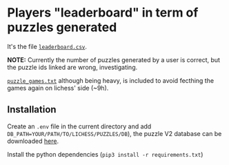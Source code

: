 # Players "leaderboard" in term of puzzles generated

It's the file [`leaderboard.csv`](https://github.com/kraktus/AreMyGamesInLichessPuzzles/blob/master/leaderboard.csv).

**NOTE:** Currently the number of puzzles generated by a user is correct, but the puzzle ids linked are wrong, investigating.

[`puzzle_games.txt`](https://github.com/kraktus/AreMyGamesInLichessPuzzles/blob/master/puzzle_games.txt) although being heavy, is included to avoid fecthing the games again on lichess' side (~9h).


## Installation

Create an `.env` file in the current directory and add `DB_PATH=YOUR/PATH/TO/LICHESS/PUZZLES/DB`), the puzzle V2 database can be downloaded [here](https://database.lichess.org/#puzzles).

Install the python dependencies (`pip3 install -r requirements.txt`)
